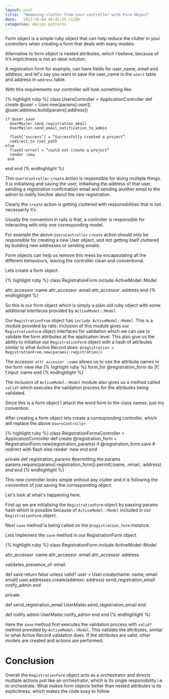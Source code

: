```yaml
---
layout: post
title:  "Removing clutter from your controller with Form Object"
date:   2017-10-04 00:45:55 +1100
categories: design patterns
---
```

Form object is a simple ruby object that can help reduce the clutter in your controllers when creating a form that deals with many models.

Alternative to form object is nested attributes, which I believe, because of it's implicitness is not an ideal solution.

A registration form for example, can have fields for user_name, email and address, and let's say you want to save the user_name in the `users` table and address in `address` table.

With this requirements our controller will look something like:

{% highlight ruby %}
class UsersController < ApplicationController
  def create
    @user = User.new(params[:user])
    @user.address.build(params[:address])

    if @user.save
      UserMailer.send_registration_email
      UserMailer.send_email_notification_to_admin

      flash[‘success’] = “Successfully created a project”
      redirect_to root_path
    else
      flash[:error] = “could not create a project”
      render :new
     end
  end
end
{% endhighlight %}

This ``UsersController`` ``create`` action is responsible for doing multiple things. It is initialising and saving the user, initialising the address of that user, sending a registration confirmation email and sending another email to the admin to notify him/her about the new registration.

Clearly the ``create`` action is getting cluttered with responsibilities that is not necessarily it’s.

Usually the convention in rails is that, a controller is responsible for interacting with only one corresponding model.

For example the above ``UsersController`` ``create`` action should only be responsible for creating a new User object, and not getting itself cluttered by building new addresses or sending emails.

Form objects can help us remove this mess by encapsulating all the different behaviours, leaving the controller clean and conventional.

Lets create a form object.

{% highlight ruby %}
class RegistrationForm
  include ActiveModel::Model

  attr_accessor :name
  attr_accessor :email
  attr_accessor :address
end
{% endhighlight %}

So this is our form object which is simply a plain old ruby object with some additional interfaces provided by ``ActiveModel::Model``.

Our ``RegistrationFrom`` object has ``include ActiveModel::Model``. This is a module provided by rails. Inclusion of this module gives our ``RegistrationForm`` object interfaces for validation which we can use to validate the form attributes at the application level. This also give us the ability to initialise our ``RegistrationForm`` object with a hash of attributes similar to what Active Record does: ``@registration = RegistrationFrom.new(params[:registration])``

The accessor ``attr_accessor :name`` allows us to use the attribute names in the form view like
{% highlight ruby %}
form_for @registration_form do |f|
  f.input :name
end
{% endhighlight %}

The inclusion of ``ActiveModel::Model`` module also gives us a method called ``valid?`` which executes the validation process for the attributes being validated.  

Since this is a form object I attach the word form to the class names, just my convention.

After creating a form object lets create a corresponding controller, which will replace the above ``UsersController``.

{% highlight ruby %}
class ReigstrationFormsController < ApplicationController
  def create
    @registration_form = RegistrationForm.new(registration_params)
    if @registration_form.save
      # redirect with flash
    else
      render :new
    end
  end

  private
  def registration_params
    #permitting the params
    params.require(params[:registration_form]).permit(:name, :email, :address)
  end
end
{% endhighlight %}

This new controller looks simple without any clutter and it is following the convention of just saving the corresponding object.

Let's look at what's happening here.

First up we are initialising the ``RegistrationForm`` object by passing params hash which is possible because of ``ActiveModel::Model`` included in our ``RegistrationForm`` object.

Next ``save`` method is being called on the ``@registration_form`` instance.

Lets implement the ``save`` method in our RegistrationForm object

{% highlight ruby %}
class RegistrationForm
  include ActiveModel::Model

  attr_accessor :name
  attr_accessor :email
  attr_accessor :address

  validates_presence_of :email

  def save
    return false unless valid?
    user = User.create(name: name, email: email)
    user.addresses.create(address: address)
    send_registration_email
    notify_admin
  end

  private

  def send_registration_email
    UserMailer.send_registration_email
  end

  def notify admin
    UserMailer.notify_admin
  end
end
{% endhighlight %}

Here the ``save`` method first executes the validation process with ``valid?`` method provided by ``ActiveModel::Model``. This validate the attributes, similar to what Active Record validation does. If the attributes are valid, other models are created and actions are performed.


# Conclusion
Overall the ``RegistrationForm`` object acts as a orchestrator and directs multiple actions just like an orchestrator, which is its single responsibility i.e to orchestrate. What makes form objects better than nested attributes is its explicitness, which makes the code easy to follow.
